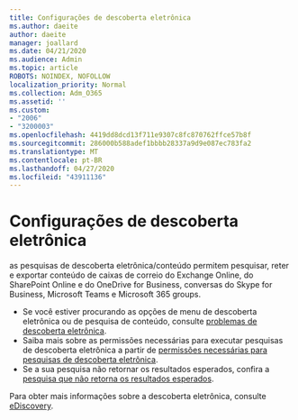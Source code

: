 ```yaml
---
title: Configurações de descoberta eletrônica
ms.author: daeite
author: daeite
manager: joallard
ms.date: 04/21/2020
ms.audience: Admin
ms.topic: article
ROBOTS: NOINDEX, NOFOLLOW
localization_priority: Normal
ms.collection: Adm_O365
ms.assetid: ''
ms.custom:
- "2006"
- "3200003"
ms.openlocfilehash: 4419dd8dcd13f711e9307c8fc870762ffce57b8f
ms.sourcegitcommit: 286000b588adef1bbbb28337a9d9e087ec783fa2
ms.translationtype: MT
ms.contentlocale: pt-BR
ms.lasthandoff: 04/27/2020
ms.locfileid: "43911136"
---
```

# <a name="ediscovery-settings"></a>Configurações de descoberta eletrônica

as pesquisas de descoberta eletrônica/conteúdo permitem pesquisar, reter e exportar conteúdo de caixas de correio do Exchange Online, do SharePoint Online e do OneDrive for Business, conversas do Skype for Business, Microsoft Teams e Microsoft 365 groups.

- Se você estiver procurando as opções de menu de descoberta eletrônica ou de pesquisa de conteúdo, consulte [problemas de descoberta eletrônica](https://docs.microsoft.com/alchemyinsights/ediscovery-issues).
- Saiba mais sobre as permissões necessárias para executar pesquisas de descoberta eletrônica a partir de [permissões necessárias para pesquisas de descoberta eletrônica](https://docs.microsoft.com/alchemyinsights/permissions-required-for-ediscovery-searches).
- Se a sua pesquisa não retornar os resultados esperados, confira a [pesquisa que não retorna os resultados esperados](https://docs.microsoft.com/alchemyinsights/search-not-returning-expected-results).

Para obter mais informações sobre a descoberta eletrônica, consulte [eDiscovery](https://docs.microsoft.com/office365/securitycompliance/ediscovery).
